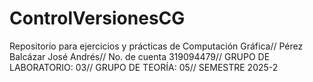 # ControlVersionesCG
Repositorio para ejercicios y prácticas de Computación Gráfica//
Pérez Balcázar José Andrés//
No. de cuenta 319094479//
GRUPO DE LABORATORIO: 03//
GRUPO DE TEORÍA: 05//
SEMESTRE 2025-2
